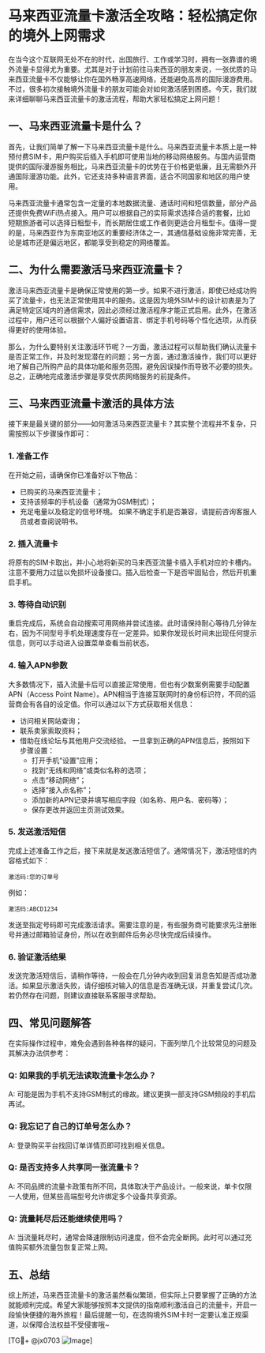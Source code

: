 # 马来西亚流量卡激活全攻略：轻松搞定你的境外上网需求

在当今这个互联网无处不在的时代，出国旅行、工作或学习时，拥有一张靠谱的境外流量卡显得尤为重要。尤其是对于计划前往马来西亚的朋友来说，一张优质的马来西亚流量卡不仅能够让你在国外畅享高速网络，还能避免高昂的国际漫游费用。不过，很多初次接触境外流量卡的朋友可能会对如何激活感到困惑。今天，我们就来详细聊聊马来西亚流量卡的激活流程，帮助大家轻松搞定上网问题！

## 一、马来西亚流量卡是什么？

首先，让我们简单了解一下马来西亚流量卡是什么。马来西亚流量卡本质上是一种预付费SIM卡，用户购买后插入手机即可使用当地的移动网络服务。与国内运营商提供的国际漫游服务相比，马来西亚流量卡的优势在于价格更低廉，且无需额外开通国际漫游功能。此外，它还支持多种语言界面，适合不同国家和地区的用户使用。

马来西亚流量卡通常包含一定量的本地数据流量、通话时间和短信数量，部分产品还提供免费WiFi热点接入。用户可以根据自己的实际需求选择合适的套餐，比如短期旅游者可以选择日租型卡，而长期居住或工作者则更适合月租型卡。值得一提的是，马来西亚作为东南亚地区的重要经济体之一，其通信基础设施非常完善，无论是城市还是偏远地区，都能享受到稳定的网络覆盖。

## 二、为什么需要激活马来西亚流量卡？

激活马来西亚流量卡是确保正常使用的第一步。如果不进行激活，即使已经成功购买了流量卡，也无法正常使用其中的服务。这是因为境外SIM卡的设计初衷是为了满足特定区域内的通信需求，因此必须经过激活程序才能正式启用。此外，在激活过程中，用户还可以根据个人偏好设置语言、绑定手机号码等个性化选项，从而获得更好的使用体验。

那么，为什么要特别关注激活环节呢？一方面，激活过程可以帮助我们确认流量卡是否正常工作，并及时发现潜在的问题；另一方面，通过激活操作，我们可以更好地了解自己所购产品的具体功能和服务范围，避免因误操作而导致不必要的损失。总之，正确地完成激活步骤是享受优质网络服务的前提条件。

## 三、马来西亚流量卡激活的具体方法

接下来是最关键的部分——如何激活马来西亚流量卡？其实整个流程并不复杂，只需按照以下步骤操作即可：

### 1. 准备工作
在开始之前，请确保你已准备好以下物品：
- 已购买的马来西亚流量卡；
- 支持该频率的手机设备（通常为GSM制式）；
- 充足电量以及稳定的信号环境。
如果不确定手机是否兼容，请提前咨询客服人员或者查阅说明书。

### 2. 插入流量卡
将原有的SIM卡取出，并小心地将新买的马来西亚流量卡插入手机对应的卡槽内。注意不要用力过猛以免损坏设备接口。插入后检查一下是否牢固贴合，然后开机重启手机。

### 3. 等待自动识别
重启完成后，系统会自动搜索可用网络并尝试连接。此时请保持耐心等待几分钟左右，因为不同型号手机处理速度存在一定差异。如果你发现长时间未出现任何提示信息，则可以手动进入设置菜单查看当前状态。

### 4. 输入APN参数
大多数情况下，插入流量卡后可以直接正常使用，但也有少数案例需要手动配置APN（Access Point Name）。APN相当于连接互联网时的身份标识符，不同的运营商会有各自的设定值。你可以通过以下方式获取相关信息：
- 访问相关网站查询；
- 联系卖家索取资料；
- 借助在线论坛与其他用户交流经验。
一旦拿到正确的APN信息后，按照如下步骤设置：
   - 打开手机“设置”应用；
   - 找到“无线和网络”或类似名称的选项；
   - 点击“移动网络”；
   - 选择“接入点名称”；
   - 添加新的APN记录并填写相应字段（如名称、用户名、密码等）；
   - 保存更改并返回主页测试效果。

### 5. 发送激活短信
完成上述准备工作之后，接下来就是发送激活短信了。通常情况下，激活短信的内容格式如下：
```
激活码:您的订单号
```
例如：
```
激活码:ABCD1234
```
发送至指定号码即可完成激活请求。需要注意的是，有些服务商可能要求先注册账号并通过邮箱验证身份，所以在收到邮件后务必尽快完成后续操作。

### 6. 验证激活结果
发送完激活短信后，请稍作等待，一般会在几分钟内收到回复消息告知是否成功激活。如果显示激活失败，请仔细核对输入的信息是否准确无误，并重复尝试几次。若仍然存在问题，则建议直接联系客服寻求帮助。

## 四、常见问题解答

在实际操作过程中，难免会遇到各种各样的疑问，下面列举几个比较常见的问题及其解决办法供参考：

### Q: 如果我的手机无法读取流量卡怎么办？
A: 可能是因为手机不支持GSM制式的缘故。建议更换一部支持GSM频段的手机后再试。

### Q: 我忘记了自己的订单号怎么办？
A: 登录购买平台找回订单详情页即可找到相关信息。

### Q: 是否支持多人共享同一张流量卡？
A: 不同品牌的流量卡政策有所不同，具体取决于产品设计。一般来说，单卡仅限一人使用，但某些高端型号允许绑定多个设备共享资源。

### Q: 流量耗尽后还能继续使用吗？
A: 当流量耗尽时，通常会降速限制访问速度，但不会完全断网。此时可以通过充值购买额外流量包恢复正常上网。

## 五、总结

综上所述，马来西亚流量卡的激活虽然看似繁琐，但实际上只要掌握了正确的方法就能顺利完成。希望大家能够按照本文提供的指南顺利激活自己的流量卡，开启一段愉快便捷的海外旅程！最后提醒一句，在选购境外SIM卡时一定要认准正规渠道，以保障合法权益不受侵害哦~

[TG💪+ @jx0703 ![Image](https://github.com/user-attachments/assets/dbca1d08-cadb-493c-b0ec-ad6f7a83f270)]